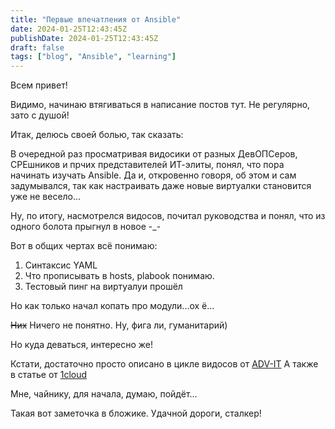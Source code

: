 ```yaml
---
title: "Первые впечатления от Ansible"
date: 2024-01-25T12:43:45Z
publishDate: 2024-01-25T12:43:45Z
draft: false
tags: ["blog", "Ansible", "learning"]
---
```



Всем привет!

Видимо, начинаю втягиваться в написание постов тут. Не регулярно, зато с душой!

Итак, делюсь своей болью, так сказать:

В очередной раз просматривая видосики от разных ДевОПСеров, СРЕшников и прчих представителей ИТ-элиты, понял, что пора начинать изучать Ansible. Да и, откровенно говоря, об этом и сам задумывался, так как настраивать даже новые виртуалки становится уже не весело...

Ну, по итогу, насмотрелся видосов, почитал руководства и понял, что из одного болота прыгнул в новое -_-

Вот в общих чертах всё понимаю:
1. Синтаксис YAML
2. Что прописывать в hosts, plabook понимаю.
3. Тестовый пинг на виртуалуи прошёл

Но как только начал копать про модули...ох ё...

~~Них~~ Ничего не понятно. Ну, фига ли, гуманитарий)

Но куда деваться, интересно же!

Кстати, достаточно просто описано в цикле видосов от [ADV-IT](https://youtube.com/playlist?list=PLg5SS_4L6LYufspdPupdynbMQTBnZd31N&si=9CNj5vkndu7vsSQx)
А также в статье от [1cloud](https://1cloud.ru/blog/ansible_lemp_on_vps)

Мне, чайнику, для начала, думаю, пойдёт...

Такая вот заметочка в бложике. Удачной дороги, сталкер!

